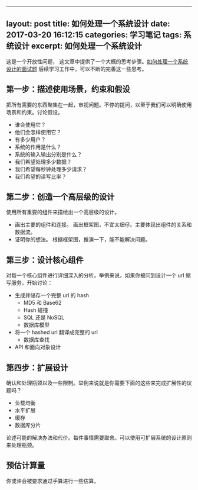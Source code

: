 
---
layout: post
title: 如何处理一个系统设计 
date: 2017-03-20 16:12:15
categories: 学习笔记
tags: 系统设计
excerpt: 如何处理一个系统设计
---


这是一个开放性问题， 这文章中提供了一个大概的思考步骤。[如何处理一个系统设计的面试题](https://github.com/donnemartin/system-design-primer/blob/master/README-zh-Hans.md#%E5%A6%82%E4%BD%95%E5%A4%84%E7%90%86%E4%B8%80%E4%B8%AA%E7%B3%BB%E7%BB%9F%E8%AE%BE%E8%AE%A1%E7%9A%84%E9%9D%A2%E8%AF%95%E9%A2%98)
后续学习工作中，可以不断的完善这一些思考。


## 第一步：描述使用场景，约束和假设

把所有需要的东西聚集在一起，审视问题。不停的提问，以至于我们可以明确使用场景和约束。讨论假设。

* 谁会使用它？
* 他们会怎样使用它？
* 有多少用户？
* 系统的作用是什么？
* 系统的输入输出分别是什么？
* 我们希望处理多少数据？
* 我们希望每秒钟处理多少请求？
* 我们希望的读写比率？


## 第二步：创造一个高层级的设计

使用所有重要的组件来描绘出一个高层级的设计。

* 画出主要的组件和连接。 画出框架图，不宜太细仔。主要体现出组件的关系和数据流。 
* 证明你的想法。 根据框架图，推演一下，能不能解决问题。


## 第三步：设计核心组件

对每一个核心组件进行详细深入的分析。举例来说，如果你被问到设计一个 url 缩写服务，开始讨论：

* 生成并储存一个完整 url 的 hash
    * MD5 和 Base62
    * Hash 碰撞
    * SQL 还是 NoSQL
    * 数据库模型
* 将一个 hashed url 翻译成完整的 url
    * 数据库查找
* API 和面向对象设计


## 第四步：扩展设计

确认和处理瓶颈以及一些限制。举例来说就是你需要下面的这些来完成扩展性的议题吗？
* 负载均衡
* 水平扩展
* 缓存
* 数据库分片

论述可能的解决办法和代价。每件事情需要取舍。可以使用可扩展系统的设计原则来处理瓶颈。

## 预估计算量

你或许会被要求通过手算进行一些估算。
